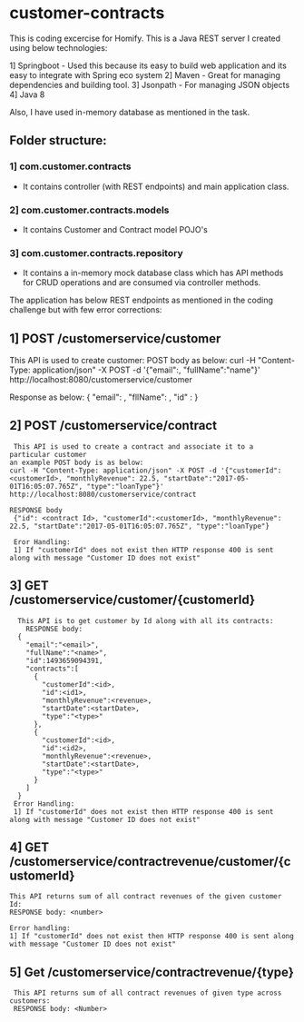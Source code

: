 # customer-contracts

This is coding excercise for Homify. This is a Java REST server I created using below technologies:

1] Springboot - Used this because its easy to build web application and its easy to integrate with Spring eco system
2] Maven - Great for managing dependencies and building tool.
3] Jsonpath - For managing JSON objects
4] Java 8 

Also, I have used in-memory database as mentioned in the task. 

## Folder structure:

### 1] com.customer.contracts 
   - It contains controller (with REST endpoints) and main application class.
### 2] com.customer.contracts.models
   - It contains Customer and Contract model POJO's
### 3] com.customer.contracts.repository
   - It contains a in-memory mock database class which has API methods for CRUD operations and are consumed via controller methods.

The application has below REST endpoints as mentioned in the coding challenge but with few error corrections:

## 1] POST <Host>/customerservice/customer 
   This API is used to create customer:
   POST body as below:
     curl -H "Content-Type: application/json" -X POST -d '{"email":<email>, "fullName":"name"}' http://localhost:8080/customerservice/customer
     
   Response as below:
    {
        "email": <email>,
        "fllName": <fullName>,
        "id" : <record Id>
    }
    
 ## 2] POST <Host>/customerservice/contract
     This API is used to create a contract and associate it to a particular customer
    an example POST body is as below:
    curl -H "Content-Type: application/json" -X POST -d '{"customerId":<customerId>, "monthlyRevenue": 22.5, "startDate":"2017-05-01T16:05:07.765Z", "type":"loanType"}' http://localhost:8080/customerservice/contract
    
    RESPONSE body
     {"id": <contract Id>, "customerId":<customerId>, "monthlyRevenue": 22.5, "startDate":"2017-05-01T16:05:07.765Z", "type":"loanType"}
     
     Eror Handling:
     1] If "customerId" does not exist then HTTP response 400 is sent along with message "Customer ID does not exist"
     
     
 ## 3] GET <host>/customerservice/customer/{customerId}    
      This API is to get customer by Id along with all its contracts:
        RESPONSE body: 
      {
        "email":"<email>",
        "fullName":"<name>",
        "id":1493659094391,
        "contracts":[
          {
            "customerId":<id>,
            "id":<id1>,
            "monthlyRevenue":<revenue>,
            "startDate":<startDate>,
            "type":"<type>"
          },
          {
            "customerId":<id>,
            "id":<id2>,
            "monthlyRevenue":<revenue>,
            "startDate":<startDate>,
            "type":"<type>"
          }
        ]
      }
     Error Handling:
     1] If "customerId" does not exist then HTTP response 400 is sent along with message "Customer ID does not exist"
     
## 4] GET <host>/customerservice/contractrevenue/customer/{customerId}
    This API returns sum of all contract revenues of the given customer Id:
    RESPONSE body: <number>
    
    Error handling:
    1] If "customerId" does not exist then HTTP response 400 is sent along with message "Customer ID does not exist"
     
## 5] Get <host>/customerservice/contractrevenue/{type}
     This API returns sum of all contract revenues of given type across customers:
     RESPONSE body: <Number>
     
     
     
     
